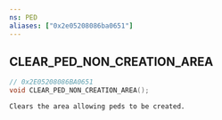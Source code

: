 ```yaml
---
ns: PED
aliases: ["0x2e05208086ba0651"]
---
```

## CLEAR_PED_NON_CREATION_AREA

```c
// 0x2E05208086BA0651
void CLEAR_PED_NON_CREATION_AREA();
```

```
Clears the area allowing peds to be created.
```
